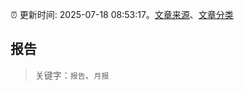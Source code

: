 :alarm_clock: 更新时间: 2025-07-18 08:53:17。[文章来源](/README.md)、[文章分类](/TAGS.md)

## 报告


> 关键字：`报告`、`月报`



